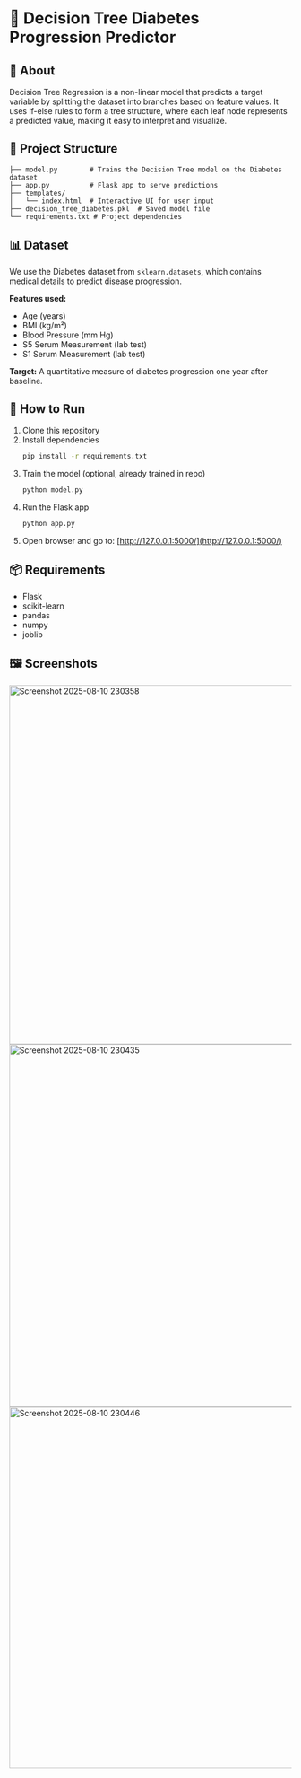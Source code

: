 # 🌳 Decision Tree Diabetes Progression Predictor

## 📌 About
Decision Tree Regression is a non-linear model that predicts a target variable by splitting the dataset into branches based on feature values. It uses if-else rules to form a tree structure, where each leaf node represents a predicted value, making it easy to interpret and visualize.

## 📂 Project Structure
```
├── model.py        # Trains the Decision Tree model on the Diabetes dataset
├── app.py          # Flask app to serve predictions
├── templates/
│   └── index.html  # Interactive UI for user input
├── decision_tree_diabetes.pkl  # Saved model file
└── requirements.txt # Project dependencies
```

## 📊 Dataset
We use the Diabetes dataset from `sklearn.datasets`, which contains medical details to predict disease progression.

**Features used:**
- Age (years)
- BMI (kg/m²)
- Blood Pressure (mm Hg)
- S5 Serum Measurement (lab test)
- S1 Serum Measurement (lab test)

**Target:** A quantitative measure of diabetes progression one year after baseline.

## 🚀 How to Run
1. Clone this repository
2. Install dependencies
   ```bash
   pip install -r requirements.txt
   ```
3. Train the model (optional, already trained in repo)
   ```bash
   python model.py
   ```
4. Run the Flask app
   ```bash
   python app.py
   ```
5. Open browser and go to: [http://127.0.0.1:5000/](http://127.0.0.1:5000/)

## 📦 Requirements
- Flask
- scikit-learn
- pandas
- numpy
- joblib


## 🖼️ Screenshots
<img width="1366" height="640" alt="Screenshot 2025-08-10 230358" src="https://github.com/user-attachments/assets/2cca37b6-7d55-4575-a301-98c05b3550d3" />
<img width="1366" height="647" alt="Screenshot 2025-08-10 230435" src="https://github.com/user-attachments/assets/a6ee3909-66d1-4529-9589-8d3e750bf806" />
<img width="1366" height="644" alt="Screenshot 2025-08-10 230446" src="https://github.com/user-attachments/assets/1a077cea-6428-4f1d-b94f-b8fb0e6054c3" />

